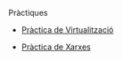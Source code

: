 Pràctiques

- [Pràctica de Virtualització](https://htmlpreview.github.io/?https://github.com/OscarBePl/Portfoli/blob/main/Moduls/M01-SistemesInformatics/UF1/Pr%C3%A0ctica%20Virtualitzaci%C3%B3/Pr%C3%A0cticaVirtualitzaci%C3%B3.html)

- [Pràctica de Xarxes](https://htmlpreview.github.io/?https://github.com/OscarBePl/Portfoli/blob/main/Moduls/M01-SistemesInformatics/UF1/Pr%C3%A0ctica%20Xarxes/Pr%C3%A0cticaXarxes.html)
